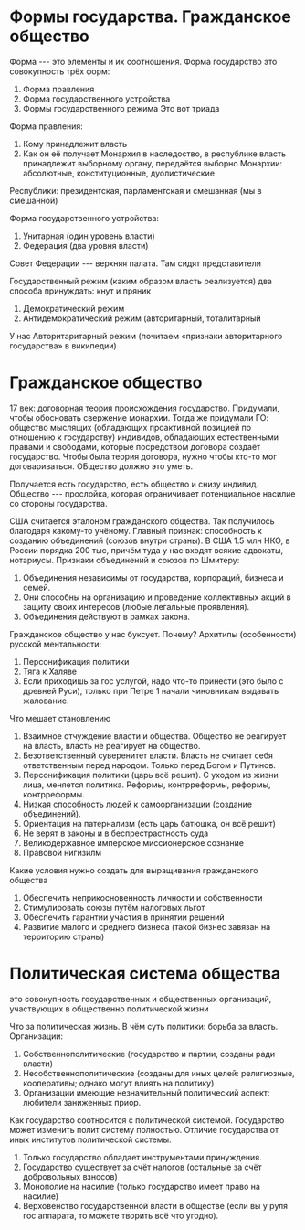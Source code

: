 # Формы государства. Гражданское общество
Форма --- это элементы и их соотношения.
Форма государство это совокупность трёх форм:
1. Форма правления
2. Форма государственного устройства
3. Формы государственного режима
Это вот триада

Форма правления:
1. Кому принадлежит власть 
2. Как он её получает
Монархия в наследоство, в республике власть принадлежит выборному органу, передаётся выборно
Монархии: абсолютные, конституционные, дуолистические

Республики: президентская, парламентская и смешанная (мы в смешанной)

Форма государственного устройства:
1. Унитарная (один уровень власти)
2. Федерация (два уровня власти)

Совет Федерации --- верхняя палата. Там сидят представители

Государственный режим (каким образом власть реализуется)
два способа принуждать: кнут и пряник
1. Демократический режим
2. Антидемократический режим (авторитарный, тоталитарный

У нас Авторитаритарный режим (почитаем «признаки авторитарного государства» в википедии)

# Гражданское общество
17 век: договорная теория происхождения государство. Придумали, чтобы обосновать свержение монархии. Тогда же придумали ГО: общество мыслящих (обладающих проактивной позицией по отношению к государству) индивидов, обладающих естественными правами и свободами, которые посредством договора создаёт государство.
Чтобы была теория договора, нужно чтобы кто-то мог договариваться. ОБщество должно это уметь.

Получается есть государство, есть общество и снизу индивид. Общество --- прослойка, которая ограничивает потенциальное насилие со стороны государства.

США считается эталоном гражданского общества. Так получилось благодаря какому-то учёному. Главный признак: способность к созданию объединений (союзов внутри страны).
В США 1.5 млн НКО, в России порядка 200 тыс, причём туда у нас входят всякие адвокаты, нотариусы.
Признаки объединений и союзов по Шмитеру:
1. Объединения независимы от государства, корпораций, бизнеса и семей.
2. Они способны на организацию и проведение коллективных акций в защиту своих интересов (любые легальные проявления).
3. Объединения действуют в рамках закона.

Гражданское общество у нас буксует. Почему?
Архитипы (особенности) русской ментальности:
1. Персонификация политики
2. Тяга к Халяве
3. Если приходишь за гос услугой, надо что-то принести (это было с древней Руси), только при Петре 1 начали чиновникам выдавать жалование.

Что мешает становлению 
1. Взаимное отчуждение власти и общества. Общество не реагирует на власть, власть не реагирует на общество.
2. Безответственный суверенитет власти. Власть не считает себя ответственным перед народом. Только перед Богом и Путинов.
3. Персонификация политики (царь всё решит). С уходом из жизни лица, меняется политика. Реформы, контрреформы, реформы, контрреформы.
4. Низкая способность людей к самоорганизации (создание объединений).
5. Ориентация на патернализм (есть царь батюшка, он всё решит)
6. Не верят в законы и в беспрестрастность суда
7. Великодержавное имперское миссионерское сознание
8. Правовой нигизилм

Какие условия нужно создать для выращивания гражданского общества
1. Обеспечить неприкосновенность личности и собственности
2. Стимулировать союзы путём налоговых льгот
3. Обеспечить гарантии участия в принятии решений
4. Развитие малого и среднего бизнеса (такой бизнес завязан на территорию страны)

# Политическая система общества
это совокупность государственных и общественных организаций, участвующих в общественно политической жизни

Что за политическая жизнь. В чём суть политики: борьба за власть.
Организации:
1. Собственнополитические (государство и партии, созданы ради власти)
2. Несобственнополитические (созданы для иных целей: религиозные, кооперативы; однако могут влиять на политику)
3. Организации имеющие незначительный политический аспект: любители заниженных приор.

Как государство соотносится с политической системой.
Государство может изменить полит систему полностью.
Отличие государства от иных институтов политической системы.
1. Только государство обладает инструментами принуждения.
2. Государство существует за счёт налогов (остальные за счёт добровольных взносов)
3. Монополие на насилие (только государство имеет право на насилие)
4. Верховенство государственной власти в обществе (если вы у руля гос аппарата, то можете творить всё что угодно).
